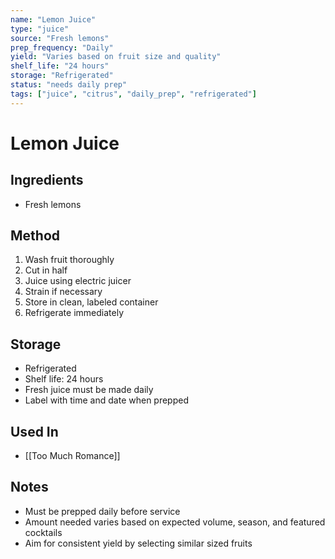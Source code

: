 ```yaml
---
name: "Lemon Juice"
type: "juice"
source: "Fresh lemons"
prep_frequency: "Daily"
yield: "Varies based on fruit size and quality"
shelf_life: "24 hours"
storage: "Refrigerated"
status: "needs daily prep"
tags: ["juice", "citrus", "daily_prep", "refrigerated"]
---
```


# Lemon Juice

## Ingredients
- Fresh lemons

## Method
1. Wash fruit thoroughly
2. Cut in half
3. Juice using electric juicer
4. Strain if necessary
5. Store in clean, labeled container
6. Refrigerate immediately

## Storage
- Refrigerated
- Shelf life: 24 hours
- Fresh juice must be made daily
- Label with time and date when prepped

## Used In
- [[Too Much Romance]]

## Notes
- Must be prepped daily before service
- Amount needed varies based on expected volume, season, and featured cocktails
- Aim for consistent yield by selecting similar sized fruits
